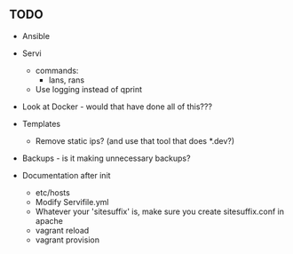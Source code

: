 ## TODO
* Ansible
* Servi
    * commands:
        * lans, rans
    * Use logging instead of qprint

* Look at Docker - would that have done all of this???

* Templates
    * Remove static ips? (and use that tool that does *.dev?)

* Backups - is it making unnecessary backups?

* Documentation after init
    * etc/hosts
    * Modify Servifile.yml
    * Whatever your 'sitesuffix' is, make sure you create sitesuffix.conf in apache
    * vagrant reload
    * vagrant provision